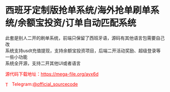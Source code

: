 # 西班牙定制版抢单系统/海外抢单刷单系统/余额宝投资/订单自动匹配系统

此套是别人二开的刷单系统，前端只保留了西班牙语，源码有其他语言包需要自己改<br>系统支持usdt充值提现，支持余额宝投资项目，后端二开活动奖励、超级登录等一些小功能<br>系统全开源，支持二开其他UI或者语言<br>


<p style="color: red;">源代码下载地址：<a href="https://mega-file.org/ayx6d" style="color: red;">https://mega-file.org/ayx6d</a></p><p style="color: red;"><img src="https://cdn-icons-png.flaticon.com/512/2111/2111646.png" alt="Telegram Icon" style="width: 16px; vertical-align: middle; margin-right: 5px;">Telegram:<a href="https://t.me/official_sourcecode" style="color: red;">@official_sourcecode</a></p>